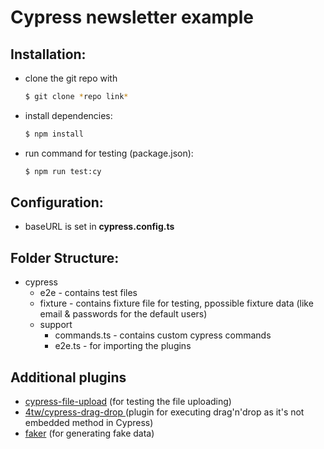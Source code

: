 # Cypress newsletter example

## Installation:

- clone the git repo with

  ```bash
  $ git clone *repo link*
  ```

- install dependencies:
  ```bash
  $ npm install
  ```
- run command for testing (package.json):
  ```bash
  $ npm run test:cy
  ```

## Configuration:

- baseURL is set in **cypress.config.ts**

## Folder Structure:

- cypress
  - e2e - contains test files
  - fixture - contains fixture file for testing, ppossible fixture data (like email & passwords for the default users)
  - support
    - commands.ts - contains custom cypress commands
    - e2e.ts - for importing the plugins

## Additional plugins

- [cypress-file-upload](https://www.npmjs.com/package/cypress-file-upload) (for testing the file uploading)
- [4tw/cypress-drag-drop
  ](https://www.npmjs.com/package/@4tw/cypress-drag-drop) (plugin for executing drag'n'drop as it's not embedded method in Cypress)
- [faker](https://www.npmjs.com/package/@faker-js/faker) (for generating fake data)
